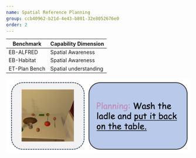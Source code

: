 ```yaml
---
name: Spatial Reference Planning
group: ccb40962-b21d-4e43-b801-32e8052676e0
order: 2
---
```


| **Benchmark** | **Capability Dimension** |
|---------------|--------------------------|
| EB-ALFRED | Spatial Awareness |
| EB-Habitat | Spatial Awareness |
| ET-Plan Bench | Spatial understanding |

![alt text](spatialreferenceplanning.png)
